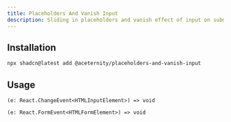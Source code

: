 ```yaml
---
title: Placeholders And Vanish Input
description: Sliding in placeholders and vanish effect of input on submit
---
```


## Installation

```bash
npx shadcn@latest add @aceternity/placeholders-and-vanish-input
```

## Usage

```tsx showLineNumbers
(e: React.ChangeEvent<HTMLInputElement>) => void
```

```tsx showLineNumbers
(e: React.FormEvent<HTMLFormElement>) => void
```
